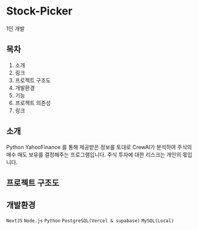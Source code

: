 # Stock-Picker
1인 개발

## 목차
1. 소개
2. 링크
3. 프로젝트 구조도
4. 개발환경
5. 기능
6. 프로젝트 의존성
7. 링크

## 소개
Python YahooFinance 를 통해 제공받은 정보를 토대로 CrewAI가 분석하여 주식의 매수 매도 보유를 결정해주는 프로그램입니다.
주식 투자에 대한 리스크는 개인의 몫입니다.

## 프로젝트 구조도

## 개발환경
`NextJS` `Node.js` `Python` `PostgreSQL(Vercel & supabase)` `MySQL(Local)`